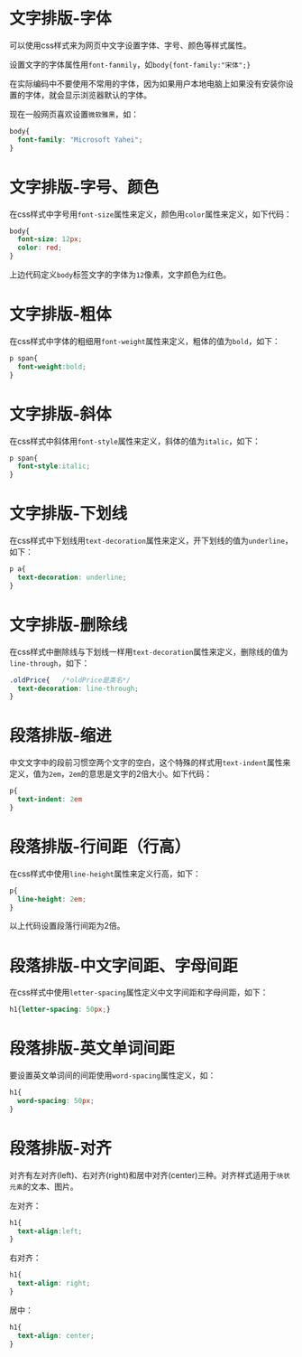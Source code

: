 # 文字排版-字体

可以使用css样式来为网页中文字设置字体、字号、颜色等样式属性。

设置文字的字体属性用`font-fanmily`，如`body{font-family:"宋体";}`

在实际编码中不要使用不常用的字体，因为如果用户本地电脑上如果没有安装你设置的字体，就会显示浏览器默认的字体。

现在一般网页喜欢设置`微软雅黑`，如：

```css
body{
  font-family: "Microsoft Yahei";
}
```

# 文字排版-字号、颜色

在css样式中字号用`font-size`属性来定义，颜色用`color`属性来定义，如下代码：

```css
body{
  font-size: 12px;
  color: red;
}
```

上边代码定义`body`标签文字的字体为`12`像素，文字颜色为红色。

# 文字排版-粗体

在css样式中字体的粗细用`font-weight`属性来定义，粗体的值为`bold`，如下：

```css
p span{
  font-weight:bold;
}
```

# 文字排版-斜体

在css样式中斜体用`font-style`属性来定义，斜体的值为`italic`，如下：

```css
p span{
  font-style:italic;
}
```

# 文字排版-下划线

在css样式中下划线用`text-decoration`属性来定义，开下划线的值为`underline`，如下：

```css
p a{
  text-decoration: underline;
}
```

# 文字排版-删除线

在css样式中删除线与下划线一样用`text-decoration`属性来定义，删除线的值为`line-through`，如下：

```css
.oldPrice{   /*oldPrice是类名*/
  text-decoration: line-through;
}
```

# 段落排版-缩进

中文文字中的段前习惯空两个文字的空白，这个特殊的样式用`text-indent`属性来定义，值为`2em`，`2em`的意思是文字的2倍大小。如下代码：

```css
p{
  text-indent: 2em
}
```

# 段落排版-行间距（行高）

在css样式中使用`line-height`属性来定义行高，如下：

```css
p{
  line-height: 2em;
}
```

以上代码设置段落行间距为2倍。

# 段落排版-中文字间距、字母间距

在css样式中使用`letter-spacing`属性定义中文字间距和字母间距，如下：

```css
h1{letter-spacing: 50px;}
```

# 段落排版-英文单词间距

要设置英文单词间的间距使用`word-spacing`属性定义，如：

```css
h1{
  word-spacing: 50px;
}
```

# 段落排版-对齐

对齐有左对齐(left)、右对齐(right)和居中对齐(center)三种。对齐样式适用于`块状元素`的文本、图片。

左对齐：

```css
h1{
  text-align:left;
}
```

右对齐：

```css
h1{
  text-align: right;
}
```

居中：

```css
h1{
  text-align: center;
}
```
